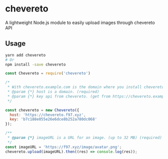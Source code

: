 # chevereto
A lightweight Node.js module to easily upload images through chevereto API

## Usage

```bash
yarn add chevereto
# Or
npm install -save chevereto
```

```javascript
const Chevereto = require('chevereto')

/*
 * With chevereto.example.com is the domain where you install chevereto
 * @param {*} host is a domain. (required)
 * @param {*} key api from chevereto. (get from https://chevereto.example.com/dashboard/settings/api) (required)
 */

const chevereto = new Chevereto({
  host: 'https://chevereto.f97.xyz',
  key: 'b7c188e055e26e6dce8b252a780dc068'
});

/**
 * @param {*} imageURL is a URL for an image. (up to 32 MB) (required)
 */
const imageURL = 'https://f97.xyz/image/avatar.png';
chevereto.upload(imageURL).then((res) => console.log(res)); 
```
